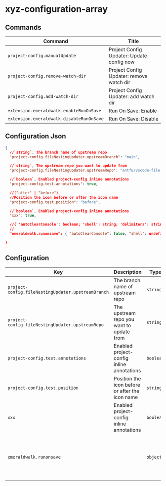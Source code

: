 # xyz-configuration-array

## Commands

| Command                                  | Title                                     |
| ---------------------------------------- | ----------------------------------------- |
| `project-config.manualUpdate`            | Project Config Updater: Update config now |
| `project-config.remove-watch-dir`        | Project Config Updater: remove watch dir  |
| `project-config.add-watch-dir`           | Project Config Updater: add watch dir     |
| `extension.emeraldwalk.enableRunOnSave`  | Run On Save: Enable                       |
| `extension.emeraldwalk.disableRunOnSave` | Run On Save: Disable                      |

## Configuration Json

```json
{
  //`string`, The branch name of upstream repo 
  "project-config.fileNestingUpdater.upstreamBranch": "main",

  //`string`, The upstream repo you want to update from 
  "project-config.fileNestingUpdater.upstreamRepo": "antfu/vscode-file-nesting-config",

  //`boolean`, Enabled project-config inline annotations 
  "project-config.test.annotations": true,

  //("after" | "before")
  //Position the icon before or after the icon name
  "project-config.test.position": "before",

  //`boolean`, Enabled project-config inline annotations 
  "xxx": true,

  //{ 'autoClearConsole': boolean; 'shell': string; 'delimiters': string[]; 'delimiters1': unknown[]; 'commands': { 'match': string; 'notMatch': string; 'cmd': string; 'isAsync': boolean }[] }
  //
  "emeraldwalk.runonsave": { "autoClearConsole": false, "shell": undefined, "delimiters": [":","--","-","/"], "delimiters1": [":","--","-","/"], "commands": [] },

}
```

## Configuration

| Key                                                | Description                                     | Type      | Default                                                                                                                                  |
| -------------------------------------------------- | ----------------------------------------------- | --------- | ---------------------------------------------------------------------------------------------------------------------------------------- |
| `project-config.fileNestingUpdater.upstreamBranch` | The branch name of upstream repo                | `string`  | `"main"`                                                                                                                                 |
| `project-config.fileNestingUpdater.upstreamRepo`   | The upstream repo you want to update from       | `string`  | `"antfu/vscode-file-nesting-config"`                                                                                                     |
| `project-config.test.annotations`                  | Enabled project-config inline annotations       | `boolean` | `true`                                                                                                                                   |
| `project-config.test.position`                     | Position the icon before or after the icon name | `string`  | `"before"`                                                                                                                               |
| `xxx`                                              | Enabled project-config inline annotations       | `boolean` | `true`                                                                                                                                   |
| `emeraldwalk.runonsave`                            |                                                 | `object`  | `{ "autoClearConsole": false, "shell": undefined, "delimiters": [":","--","-","/"], "delimiters1": [":","--","-","/"], "commands": [] }` |